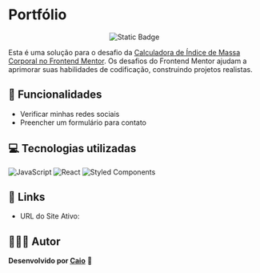 # Portfólio

<p align="center">
     <img alt="Static Badge" src="https://img.shields.io/badge/Status-Em_Desenvolvimento-green?style=for-the-badge">
</p>

Esta é uma solução para o desafio da [Calculadora de Índice de Massa Corporal no Frontend Mentor](https://www.frontendmentor.io/challenges/body-mass-index-calculator-brrBkfSz1T). Os desafios do Frontend Mentor ajudam a aprimorar suas habilidades de codificação, construindo projetos realistas.

## 🔨 Funcionalidades
- Verificar minhas redes sociais
- Preencher um formulário para contato

## 💻 Tecnologias utilizadas
![JavaScript](https://img.shields.io/badge/JavaScript-323330?style=for-the-badge&logo=javascript&logoColor=F7DF1E) ![React](https://img.shields.io/badge/react-%2320232a.svg?style=for-the-badge&logo=react&logoColor=%2361DAFB) ![Styled Components](https://img.shields.io/badge/styled--components-DB7093?style=for-the-badge&logo=styled-components&logoColor=white)

## 🔗 Links
- URL do Site Ativo:

## 🧑🏻‍💻 Autor
**Desenvolvido por [Caio](https://www.linkedin.com/in/caioikena/)** 💙
